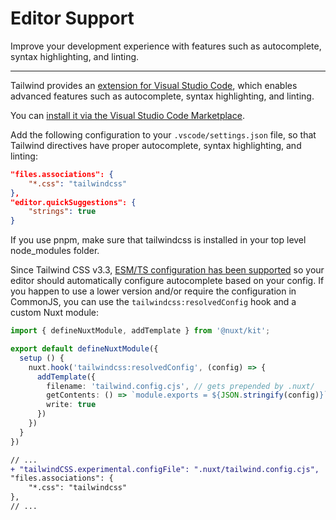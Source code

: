 # Editor Support

Improve your development experience with features such as autocomplete, syntax highlighting, and linting.

---

Tailwind provides an [extension for Visual Studio Code](https://github.com/tailwindlabs/tailwindcss-intellisense), which enables advanced features such as autocomplete, syntax highlighting, and linting.

You can [install it via the Visual Studio Code Marketplace](https://marketplace.visualstudio.com/items?itemName=bradlc.vscode-tailwindcss).

Add the following configuration to your `.vscode/settings.json` file, so that Tailwind directives have proper autocomplete, syntax highlighting, and linting:

```json [.vscode/settings.json]
"files.associations": {
    "*.css": "tailwindcss"
},
"editor.quickSuggestions": {
    "strings": true
}
```

If you use pnpm, make sure that tailwindcss is installed in your top level node_modules folder.

Since Tailwind CSS v3.3, [ESM/TS configuration has been supported](https://tailwindcss.com/blog/tailwindcss-v3-3#esm-and-type-script-support) so your editor should automatically configure autocomplete based on your config. If you happen to use a lower version and/or require the configuration in CommonJS, you can use the `tailwindcss:resolvedConfig` hook and a custom Nuxt module:

```ts [modules/tw-cjs-config.ts]
import { defineNuxtModule, addTemplate } from '@nuxt/kit';

export default defineNuxtModule({
  setup () {
    nuxt.hook('tailwindcss:resolvedConfig', (config) => {
      addTemplate({
        filename: 'tailwind.config.cjs', // gets prepended by .nuxt/
        getContents: () => `module.exports = ${JSON.stringify(config)}`,
        write: true
      })
    })
  }
})
```

```diff [.vscode/settings.json]
// ...
+ "tailwindCSS.experimental.configFile": ".nuxt/tailwind.config.cjs",
"files.associations": {
    "*.css": "tailwindcss"
},
// ...
```
